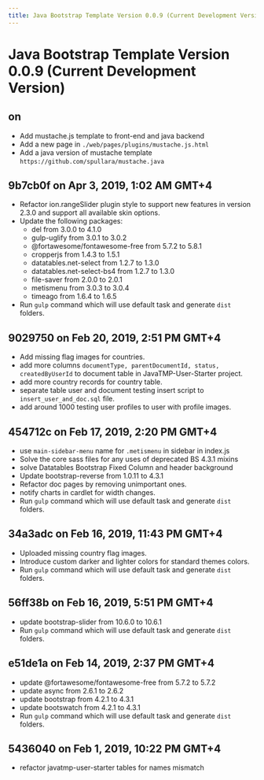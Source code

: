 ```yaml
---
title: Java Bootstrap Template Version 0.0.9 (Current Development Version)
---
```

# Java Bootstrap Template Version 0.0.9 (Current Development Version)

## on
- Add mustache.js template to front-end and java backend
- Add a new page in `./web/pages/plugins/mustache.js.html`
- Add a java version of mustache template `https://github.com/spullara/mustache.java`

## 9b7cb0f on Apr 3, 2019, 1:02 AM GMT+4
- Refactor ion.rangeSlider plugin style to support new features in version 2.3.0 and support all available skin options.
- Update the following packages:
    - del from 3.0.0 to 4.1.0
    - gulp-uglify from 3.0.1 to 3.0.2
    - @fortawesome/fontawesome-free from 5.7.2 to 5.8.1
    - cropperjs from 1.4.3 to 1.5.1
    - datatables.net-select from 1.2.7 to 1.3.0
    - datatables.net-select-bs4 from 1.2.7 to 1.3.0
    - file-saver from 2.0.0 to 2.0.1
    - metismenu from 3.0.3 to 3.0.4
    - timeago from 1.6.4 to 1.6.5
- Run `gulp` command which will use default task and generate `dist` folders.

## 9029750 on Feb 20, 2019, 2:51 PM GMT+4
- Add missing flag images for countries.
- add more columns `documentType, parentDocumentId, status, createdByUserId` to document table in JavaTMP-User-Starter project.
- add more country records for country table.
- separate table user and document testing insert script to `insert_user_and_doc.sql` file.
- add around 1000 testing user profiles to user with profile images.

## 454712c on Feb 17, 2019, 2:20 PM GMT+4
- use `main-sidebar-menu` name for `.metismenu` in sidebar in index.js
- Solve the core sass files for any uses of deprecated BS 4.3.1 mixins
- solve Datatables Bootstrap Fixed Column and header background
- Update bootstrap-reverse from 1.0.11 to 4.3.1
- Refactor doc pages by removing unimportant ones.
- notify charts in cardlet for width changes.
- Run `gulp` command which will use default task and generate `dist` folders.

## 34a3adc on Feb 16, 2019, 11:43 PM GMT+4
- Uploaded missing country flag images.
- Introduce custom darker and lighter colors for standard themes colors.
- Run `gulp` command which will use default task and generate `dist` folders.

## 56ff38b on Feb 16, 2019, 5:51 PM GMT+4
- update bootstrap-slider from 10.6.0 to 10.6.1
- Run `gulp` command which will use default task and generate `dist` folders.

## e51de1a on Feb 14, 2019, 2:37 PM GMT+4
- update @fortawesome/fontawesome-free from 5.7.2 to 5.7.2
- update async from 2.6.1 to 2.6.2
- update bootstrap from 4.2.1 to 4.3.1
- update bootswatch from 4.2.1 to 4.3.1
- Run `gulp` command which will use default task and generate `dist` folders.

## 5436040 on Feb 1, 2019, 10:22 PM GMT+4
- refactor javatmp-user-starter tables for names mismatch